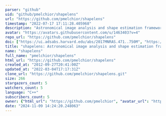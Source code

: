 ```yaml
---
parser: "github"
uid: "github/pmelchior/shapelens"
url: "https://github.com/pmelchior/shapelens"
timestamp: "2022-07-17 17:11:28.405968"
description: "Astronomical image analysis and shape estimation framework"
avatar: "https://avatars.githubusercontent.com/u/1463403?v=4"
repo_url: "https://github.com/pmelchior/shapelens"
doi: ["https://ui.adsabs.harvard.edu/abs/2017MNRAS.471..750M", "https://ui.adsabs.harvard.edu/abs/2021ascl.soft07015M/abstract"]
title: "shapelens: Astronomical image analysis and shape estimation framework"
name: "shapelens"
full_name: "pmelchior/shapelens"
html_url: "https://github.com/pmelchior/shapelens"
created_at: "2012-09-27T20:41:00Z"
updated_at: "2022-03-04T17:17:31Z"
clone_url: "https://github.com/pmelchior/shapelens.git"
size: 266
stargazers_count: 5
watchers_count: 5
language: "C++"
subscribers_count: 5
owner: {"html_url": "https://github.com/pmelchior", "avatar_url": "https://avatars.githubusercontent.com/u/1463403?v=4", "login": "pmelchior", "type": "User"}
date: "2024-11-09 14:24:20.248063"
---
```

